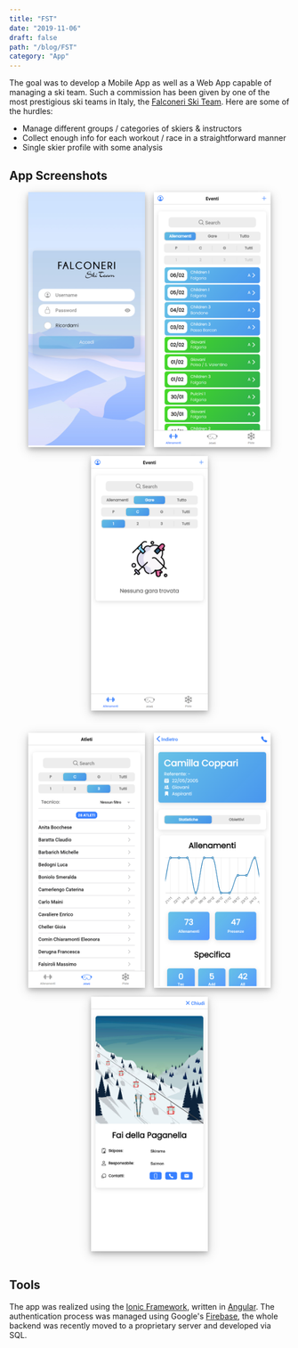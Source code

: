 ```yaml
---
title: "FST"
date: "2019-11-06"
draft: false
path: "/blog/FST"
category: "App"
---
```


The goal was to develop a Mobile App as well as a Web App capable of managing a ski team. Such a commission has been given by one of the most prestigious ski teams in Italy, the [Falconeri Ski Team](https://falconeriskiteam.net/).
Here are some of the hurdles:

- Manage different groups / categories of skiers & instructors
- Collect enough info for each workout / race in a straightforward manner
- Single skier profile with some analysis

## App Screenshots

<div style="display: flex; justify-content: center; flex-flow: wrap; margin-bottom : 1.5rem;">
    <div
        style="width: 210px; margin: 0 0.5rem; margin-bottom : 1rem; box-shadow: 0 4px 8px 0 rgba(0, 0, 0, 0.2), 0 6px 20px 0 rgba(0, 0, 0, 0.19);">
        <img style="display: inline-block;" src="../images/fst/sc1.png" />
    </div>
    <div
        style="width: 210px; margin: 0 0.5rem; margin-bottom : 1rem; box-shadow: 0 4px 8px 0 rgba(0, 0, 0, 0.2), 0 6px 20px 0 rgba(0, 0, 0, 0.19);">
        <img style="display: inline-block;" src="../images/fst/sc2.png" />
    </div>
    <div
        style="width: 210px; margin: 0 0.5rem; margin-bottom : 1rem; box-shadow: 0 4px 8px 0 rgba(0, 0, 0, 0.2), 0 6px 20px 0 rgba(0, 0, 0, 0.19);">
        <img style="display: inline-block;" src="../images/fst/sc3.png" />
    </div>
</div>

<div style="display: flex; justify-content: center; flex-flow: wrap; margin-bottom : 2rem;">
    <div
        style="width: 210px; margin: 0 0.5rem; margin-bottom : 1rem; box-shadow: 0 4px 8px 0 rgba(0, 0, 0, 0.2), 0 6px 20px 0 rgba(0, 0, 0, 0.19);">
        <img style="display: inline-block;" src="../images/fst/sc4.png" />
    </div>
    <div
        style="width: 210px; margin: 0 0.5rem; margin-bottom : 1rem; box-shadow: 0 4px 8px 0 rgba(0, 0, 0, 0.2), 0 6px 20px 0 rgba(0, 0, 0, 0.19);">
        <img style="display: inline-block;" src="../images/fst/sc5.png" />
    </div>
    <div
        style="width: 210px; margin: 0 0.5rem; margin-bottom : 1rem; box-shadow: 0 4px 8px 0 rgba(0, 0, 0, 0.2), 0 6px 20px 0 rgba(0, 0, 0, 0.19);">
        <img style="display: inline-block;" src="../images/fst/sc6.png" />
    </div>
</div>

## Tools

The app was realized using the [Ionic Framework](https://ionicframework.com/), written in [Angular](https://angular.io/). The authentication process was managed using Google's [Firebase](https://firebase.google.com/), the whole backend was recently moved to a proprietary server and developed via SQL.
